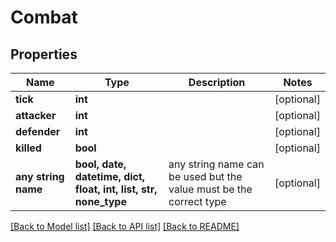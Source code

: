 # Combat


## Properties
Name | Type | Description | Notes
------------ | ------------- | ------------- | -------------
**tick** | **int** |  | [optional] 
**attacker** | **int** |  | [optional] 
**defender** | **int** |  | [optional] 
**killed** | **bool** |  | [optional] 
**any string name** | **bool, date, datetime, dict, float, int, list, str, none_type** | any string name can be used but the value must be the correct type | [optional]

[[Back to Model list]](../README.md#documentation-for-models) [[Back to API list]](../README.md#documentation-for-api-endpoints) [[Back to README]](../README.md)


